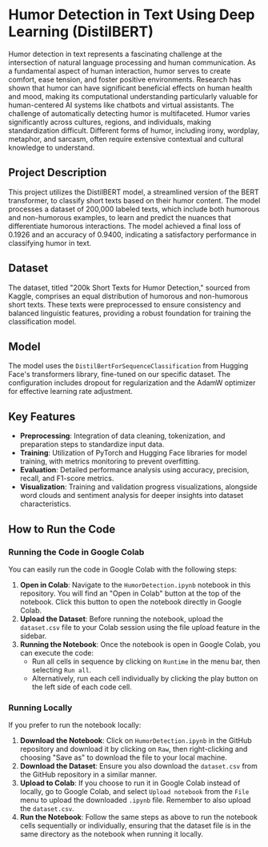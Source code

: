 # Humor Detection in Text Using Deep Learning (DistilBERT)

Humor detection in text represents a fascinating challenge at the intersection of natural language processing and human communication. As a fundamental aspect of human interaction, humor serves to create comfort, ease tension, and foster positive environments. Research has shown that humor can have significant beneficial effects on human health and mood, making its computational understanding particularly valuable for human-centered AI systems like chatbots and virtual assistants.  The challenge of automatically detecting humor is multifaceted. Humor varies significantly across cultures, regions, and individuals, making standardization difficult. Different forms of humor, including irony, wordplay, metaphor, and sarcasm, often require extensive contextual and cultural knowledge to understand.

## Project Description

This project utilizes the DistilBERT model, a streamlined version of the BERT transformer, to classify short texts based on their humor content. The model processes a dataset of 200,000 labeled texts, which include both humorous and non-humorous examples, to learn and predict the nuances that differentiate humorous interactions. The model achieved a final loss of 0.1926 and an accuracy of 0.9400, indicating a satisfactory performance in classifying humor in text.

## Dataset

The dataset, titled "200k Short Texts for Humor Detection," sourced from Kaggle, comprises an equal distribution of humorous and non-humorous short texts. These texts were preprocessed to ensure consistency and balanced linguistic features, providing a robust foundation for training the classification model.

## Model

The model uses the `DistilBertForSequenceClassification` from Hugging Face's transformers library, fine-tuned on our specific dataset. The configuration includes dropout for regularization and the AdamW optimizer for effective learning rate adjustment.

## Key Features

- **Preprocessing**: Integration of data cleaning, tokenization, and preparation steps to standardize input data.
- **Training**: Utilization of PyTorch and Hugging Face libraries for model training, with metrics monitoring to prevent overfitting.
- **Evaluation**: Detailed performance analysis using accuracy, precision, recall, and F1-score metrics.
- **Visualization**: Training and validation progress visualizations, alongside word clouds and sentiment analysis for deeper insights into dataset characteristics.

## How to Run the Code

### Running the Code in Google Colab

You can easily run the code in Google Colab with the following steps:

1. **Open in Colab**: Navigate to the `HumorDetection.ipynb` notebook in this repository. You will find an "Open in Colab" button at the top of the notebook. Click this button to open the notebook directly in Google Colab.
2. **Upload the Dataset**: Before running the notebook, upload the `dataset.csv` file to your Colab session using the file upload feature in the sidebar.
3. **Running the Notebook**: Once the notebook is open in Google Colab, you can execute the code:
   - Run all cells in sequence by clicking on `Runtime` in the menu bar, then selecting `Run all`.
   - Alternatively, run each cell individually by clicking the play button on the left side of each code cell.

### Running Locally

If you prefer to run the notebook locally:

1. **Download the Notebook**: Click on `HumorDetection.ipynb` in the GitHub repository and download it by clicking on `Raw`, then right-clicking and choosing "Save as" to download the file to your local machine.
2. **Download the Dataset**: Ensure you also download the `dataset.csv` from the GitHub repository in a similar manner.
3. **Upload to Colab**: If you choose to run it in Google Colab instead of locally, go to Google Colab, and select `Upload notebook` from the `File` menu to upload the downloaded `.ipynb` file. Remember to also upload the `dataset.csv`.
4. **Run the Notebook**: Follow the same steps as above to run the notebook cells sequentially or individually, ensuring that the dataset file is in the same directory as the notebook when running it locally.
